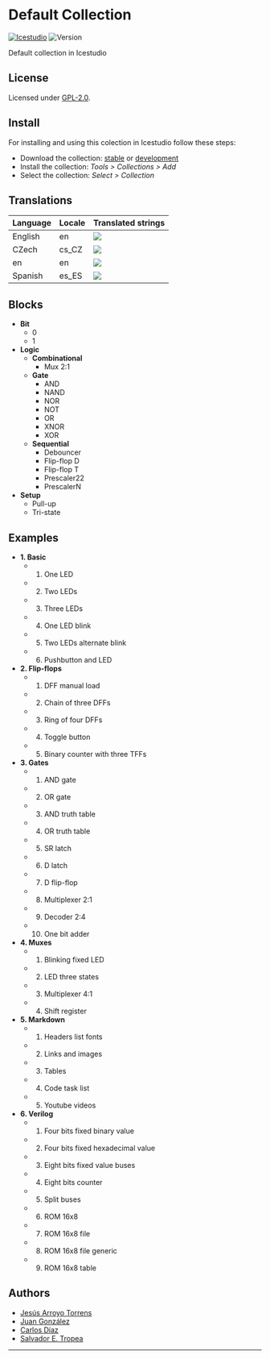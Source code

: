 

# Default Collection

[![Icestudio][icestudio-image]][icestudio-url]
![Version][version-image]


Default collection in Icestudio


## License

Licensed under [GPL-2.0](https://opensource.org/licenses/GPL-2.0).

## Install

For installing and using this colection in Icestudio follow these steps:

* Download the collection: [stable](https://github.com/FPGAwars/collection-default/archive/refs/tags/v0.3.3.zip) or [development](https://github.com/FPGAwars/collection-default/archive/refs/heads/main.zip)
* Install the collection: *Tools > Collections > Add*
* Select the collection: *Select > Collection*

## Translations
| Language | Locale | Translated strings |
|----------|--------|--------------------|
| English  |  en    | ![](https://progress-bar.dev/100) |
| CZech |  cs_CZ | ![](https://progress-bar.dev/100) |
| en |  en | ![](https://progress-bar.dev/100) |
| Spanish |  es_ES | ![](https://progress-bar.dev/100) |

## Blocks
* **Bit**
  * 0
  * 1
* **Logic**
  * **Combinational**
    * Mux 2:1
  * **Gate**
    * AND
    * NAND
    * NOR
    * NOT
    * OR
    * XNOR
    * XOR
  * **Sequential**
    * Debouncer
    * Flip-flop D
    * Flip-flop T
    * Prescaler22
    * PrescalerN
* **Setup**
  * Pull-up
  * Tri-state

## Examples
* **1. Basic**
  * 01. One LED
  * 02. Two LEDs
  * 03. Three LEDs
  * 04. One LED blink
  * 05. Two LEDs alternate blink
  * 06. Pushbutton and LED
* **2. Flip-flops**
  * 01. DFF manual load
  * 02. Chain of three DFFs
  * 03. Ring of four DFFs
  * 04. Toggle button
  * 05. Binary counter with three TFFs
* **3. Gates**
  * 01. AND gate
  * 02. OR gate
  * 03. AND truth table
  * 04. OR truth table
  * 05. SR latch
  * 06. D latch
  * 07. D flip-flop
  * 08. Multiplexer 2:1
  * 09. Decoder 2:4
  * 10. One bit adder
* **4. Muxes**
  * 01. Blinking fixed LED
  * 02. LED three states
  * 03. Multiplexer 4:1
  * 04. Shift register
* **5. Markdown**
  * 01. Headers list fonts
  * 02. Links and images
  * 03. Tables
  * 04. Code task list
  * 05. Youtube videos
* **6. Verilog**
  * 01. Four bits fixed binary value
  * 02. Four bits fixed hexadecimal value
  * 03. Eight bits fixed value buses
  * 04. Eight bits counter
  * 05. Split buses
  * 06. ROM 16x8
  * 07. ROM 16x8 file
  * 08. ROM 16x8 file generic
  * 09. ROM 16x8 table

## Authors
* [Jesús Arroyo Torrens](https://github.com/Jesus89)
* [Juan González](https://github.com/Obijuan)
* [Carlos Díaz](https://github.com/C47D)
* [Salvador E. Tropea](https://github.com/set-soft)



-------


<!-- Badges -->
[icestudio-image]: https://img.shields.io/badge/collection-icestudio-blue.svg
[icestudio-url]: https://github.com/FPGAwars/icestudio
[version-image]: https://img.shields.io/badge/version-v0.3.3-orange.svg
